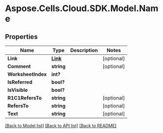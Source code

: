 # Aspose.Cells.Cloud.SDK.Model.Name
## Properties

Name | Type | Description | Notes
------------ | ------------- | ------------- | -------------
**Link** | [**Link**](Link.md) |  | [optional] 
**Comment** | **string** |  | [optional] 
**WorksheetIndex** | **int?** |  | 
**IsReferred** | **bool?** |  | 
**IsVisible** | **bool?** |  | 
**R1C1RefersTo** | **string** |  | [optional] 
**RefersTo** | **string** |  | [optional] 
**Text** | **string** |  | [optional] 

[[Back to Model list]](../README.md#documentation-for-models) [[Back to API list]](../README.md#documentation-for-api-endpoints) [[Back to README]](../README.md)

